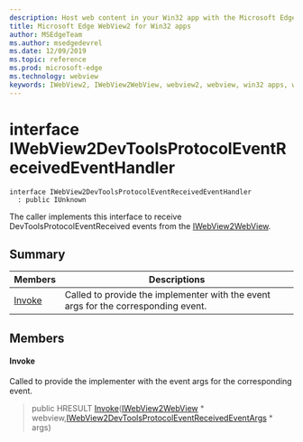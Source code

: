 ```yaml
---
description: Host web content in your Win32 app with the Microsoft Edge WebView2 control
title: Microsoft Edge WebView2 for Win32 apps
author: MSEdgeTeam
ms.author: msedgedevrel
ms.date: 12/09/2019
ms.topic: reference
ms.prod: microsoft-edge
ms.technology: webview
keywords: IWebView2, IWebView2WebView, webview2, webview, win32 apps, win32, edge
---
```


# interface IWebView2DevToolsProtocolEventReceivedEventHandler 

```
interface IWebView2DevToolsProtocolEventReceivedEventHandler
  : public IUnknown
```

The caller implements this interface to receive DevToolsProtocolEventReceived events from the [IWebView2WebView](IWebView2WebView.md#iwebview2webview).

## Summary

 Members                        | Descriptions
--------------------------------|---------------------------------------------
[Invoke](#invoke) | Called to provide the implementer with the event args for the corresponding event.

## Members

#### Invoke 

Called to provide the implementer with the event args for the corresponding event.

> public HRESULT [Invoke](#invoke)([IWebView2WebView](IWebView2WebView.md#iwebview2webview) * webview,[IWebView2DevToolsProtocolEventReceivedEventArgs](IWebView2DevToolsProtocolEventReceivedEventArgs.md#iwebview2devtoolsprotocoleventreceivedeventargs) * args)


